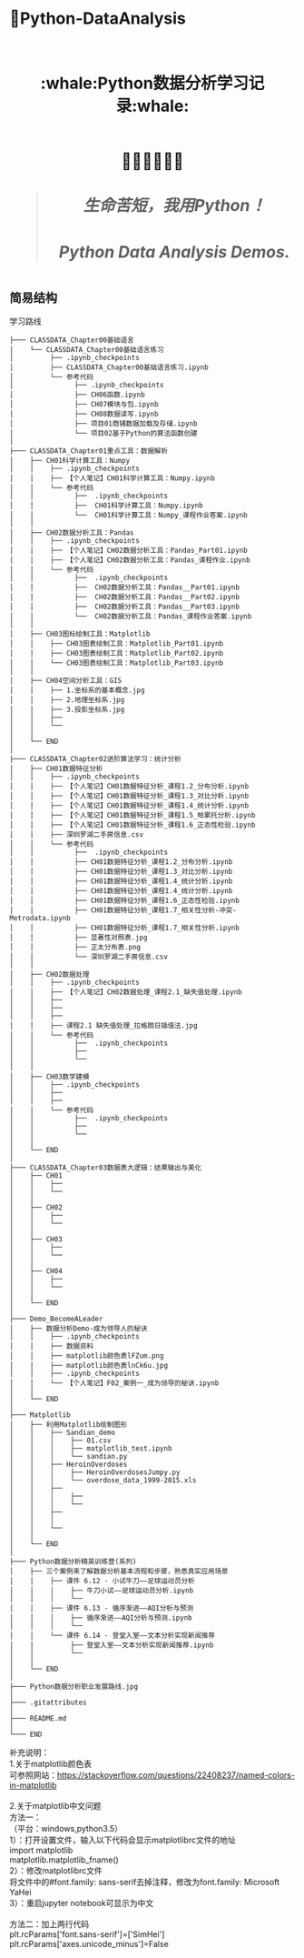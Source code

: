 # :cactus:Python-DataAnalysis
</br>
<h1 align="center">:whale:Python数据分析学习记录:whale:</h></br>
</br>
<p align="center">🍭🍭🍭👋👋👋</p>

> <h5>生命苦短，我用Python！</h5>
> <h5>Python Data Analysis Demos.</h5>

## 简易结构
学习路线
```
├─── CLASSDATA_Chapter00基础语言
│    └── CLASSDATA_Chapter00基础语言练习
│         ├── .ipynb_checkpoints
│         ├── CLASSDATA_Chapter00基础语言练习.ipynb
│         └── 参考代码
│               ├── .ipynb_checkpoints
│               ├── CH06函数.ipynb
│               ├── CH07模块与包.ipynb
│               ├── CH08数据读写.ipynb
│               ├── 项目01商铺数据加载及存储.ipynb
│               └── 项目02基于Python的算法函数创建
│     
├─── CLASSDATA_Chapter01重点工具：数据解析
│    ├── CH01科学计算工具：Numpy
│    │    ├── .ipynb_checkpoints
│    │    ├── 【个人笔记】CH01科学计算工具：Numpy.ipynb
│    │    └── 参考代码
│    │          ├──  .ipynb_checkpoints
│    │          ├──  CH01科学计算工具：Numpy.ipynb
│    │          └──  CH01科学计算工具：Numpy_课程作业答案.ipynb
│    │
│    ├── CH02数据分析工具：Pandas
│    │    ├── .ipynb_checkpoints
│    │    ├── 【个人笔记】CH02数据分析工具：Pandas_Part01.ipynb
│    │    ├── 【个人笔记】CH02数据分析工具：Pandas_课程作业.ipynb
│    │    └── 参考代码
│    │          ├──  .ipynb_checkpoints
│    │          ├──  CH02数据分析工具：Pandas__Part01.ipynb
│    │          ├──  CH02数据分析工具：Pandas__Part02.ipynb
│    │          ├──  CH02数据分析工具：Pandas__Part03.ipynb
│    │          └──  CH02数据分析工具：Pandas_课程作业答案.ipynb
│    │
│    ├── CH03图标绘制工具：Matplotlib
│    │    ├── CH03图表绘制工具：Matplotlib_Part01.ipynb
│    │    ├── CH03图表绘制工具：Matplotlib_Part02.ipynb
│    │    └── CH03图表绘制工具：Matplotlib_Part03.ipynb
│    │
│    ├── CH04空间分析工具：GIS
│    │    ├── 1.坐标系的基本概念.jpg
│    │    ├── 2.地理坐标系.jpg
│    │    ├── 3.投影坐标系.jpg
│    │    ├── 
│    │    └── 
│    │
│    └── END 
│
├─── CLASSDATA_Chapter02进阶算法学习：统计分析
│    ├── CH01数据特征分析
│    │    ├── .ipynb_checkpoints
│    │    ├── 【个人笔记】CH01数据特征分析_课程1.2_分布分析.ipynb
│    │    ├── 【个人笔记】CH01数据特征分析_课程1.3_对比分析.ipynb
│    │    ├── 【个人笔记】CH01数据特征分析_课程1.4_统计分析.ipynb
│    │    ├── 【个人笔记】CH01数据特征分析_课程1.5_帕累托分析.ipynb
│    │    ├── 【个人笔记】CH01数据特征分析_课程1.6_正态性检验.ipynb
│    │    ├── 深圳罗湖二手房信息.csv
│    │    └── 参考代码
│    │          ├──  .ipynb_checkpoints
│    │          ├── CH01数据特征分析_课程1.2_分布分析.ipynb
│    │          ├── CH01数据特征分析_课程1.3_对比分析.ipynb
│    │          ├── CH01数据特征分析_课程1.4_统计分析.ipynb
│    │          ├── CH01数据特征分析_课程1.4_统计分析.ipynb
│    │          ├── CH01数据特征分析_课程1.6_正态性检验.ipynb
│    │          ├── CH01数据特征分析_课程1.7_相关性分析-冲突-Metrodata.ipynb
│    │          ├── CH01数据特征分析_课程1.7_相关性分析.ipynb
│    │          ├── 显著性对照表.jpg
│    │          ├── 正太分布表.png
│    │          └── 深圳罗湖二手房信息.csv
│    │
│    ├── CH02数据处理
│    │    ├── .ipynb_checkpoints
│    │    ├── 【个人笔记】CH02数据处理_课程2.1_缺失值处理.ipynb
│    │    ├── 
│    │    ├── 
│    │    ├── 
│    │    ├── 课程2.1 缺失值处理_拉格朗日插值法.jpg
│    │    └── 参考代码
│    │          ├──  .ipynb_checkpoints
│    │          ├── 
│    │          └── 
│    │
│    ├── CH03数学建模
│    │    ├── .ipynb_checkpoints
│    │    ├── 
│    │    ├── 
│    │    └── 参考代码
│    │          ├──  .ipynb_checkpoints
│    │          ├── 
│    │          └── 
│    │
│    └── END  
│
├─── CLASSDATA_Chapter03数据表大逻辑：结果输出与美化
│    ├── CH01
│    │    ├── 
│    │    └── 
│    │
│    ├── CH02
│    │    ├── 
│    │    └── 
│    │
│    ├── CH03
│    │    ├── 
│    │    └── 
│    │
│    ├── CH04
│    │    ├── 
│    │    └── 
│    │
│    └── END 
│
├─── Demo_BecomeALeader 
│    ├── 数据分析Demo-成为领导人的秘诀
│    │    ├── .ipynb_checkpoints
│    │    ├── 数据资料
│    │    ├── matplotlib颜色表lFZum.png
│    │    ├── matplotlib颜色表lnCk6u.jpg
│    │    ├── .ipynb_checkpoints
│    │    └── 【个人笔记】F02_案例一_成为领导的秘诀.ipynb
│    │
│    └── END 
│
├─── Matplotlib 
│    ├── 利用Matplotlib绘制图形
│    │    ├── Sandian_demo
│    │    │    ├── 01.csv
│    │    │    ├── matplotlib_test.ipynb
│    │    │    └── sandian.py
│    │    ├── HeroinOverdoses
│    │    │    ├── HeroinOverdosesJumpy.py
│    │    │    └── overdose_data_1999-2015.xls
│    │    ├── 
│    │    │    ├──
│    │    │    └──
│    │    ├── 
│    │    │
│    │    └──
│    │
│    └── END 
│
├─── Python数据分析精英训练营(系列) 
│    ├── 三个案例来了解数据分析基本流程和步骤，熟悉真实应用场景
│    │    ├── 课件 6.12 - 小试牛刀——足球运动员分析
│    │    │    ├── 牛刀小试——足球运动员分析.ipynb
│    │    │    └── 
│    │    ├── 课件 6.13 - 循序渐进——AQI分析与预测
│    │    │    ├── 循序渐进——AQI分析与预测.ipynb
│    │    │    └── 
│    │    └── 课件 6.14 - 登堂入室——文本分析实现新闻推荐
│    │         ├── 登堂入室——文本分析实现新闻推荐.ipynb
│    │         └── 
│    │
│    └── END 
│
├─── Python数据分析职业发展路线.jpg
│
├─── .gitattributes
│
├─── README.md
│
└─── END
```

补充说明：</br>
1.关于matplotlib颜色表</br>
可参照网站：https://stackoverflow.com/questions/22408237/named-colors-in-matplotlib
</br>
</br>
2.关于matplotlib中文问题</br>
方法一：</br>
（平台：windows,python3.5）</br>
1）：打开设置文件，输入以下代码会显示matplotlibrc文件的地址</br>
import matplotlib </br>
matplotlib.matplotlib_fname() </br>
2）：修改matplotlibrc文件</br>
将文件中的#font.family: sans-serif去掉注释，修改为font.family: Microsoft YaHei </br>
3）：重启jupyter notebook可显示为中文</br>
</br>
方法二：加上两行代码</br>
plt.rcParams['font.sans-serif']=['SimHei'] </br>
plt.rcParams['axes.unicode_minus']=False </br>




